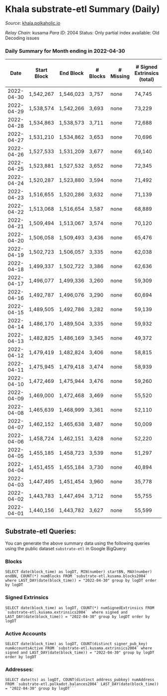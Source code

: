 # Khala substrate-etl Summary (Daily)

_Source_: [khala.polkaholic.io](https://khala.polkaholic.io)

*Relay Chain*: kusama
*Para ID*: 2004
Status: Only partial index available: Old Decoding issues


### Daily Summary for Month ending in 2022-04-30


| Date | Start Block | End Block | # Blocks | # Missing | # Signed Extrinsics (total) | # Active Accounts | # Addresses with Balances | # Events | # Transfers | # XCM Transfers In | # XCM Transfers Out |
| ---- | ----------- | --------- | -------- | --------- | --------------------------- | ----------------- | ------------------------- | -------- | ----------- | ------------------ | ------------------- |
| 2022-04-30 | 1,542,267 | 1,546,023 | 3,757 | none  | 74,745 | 1,642 | 14,797 | 778,361 | 1,855 ($2,860,836) | 5 ($42,720.15) |   |
| 2022-04-29 | 1,538,574 | 1,542,266 | 3,693 | none  | 73,229 | 1,654 | 14,756 | 761,549 | 1,749 ($2,203,504) | 6 ($2,165.35) |   |
| 2022-04-28 | 1,534,863 | 1,538,573 | 3,711 | none  | 72,688 | 1,635 | 14,706 | 757,973 | 1,725 ($1,155,219) | 8 ($1,595.37) |   |
| 2022-04-27 | 1,531,210 | 1,534,862 | 3,653 | none  | 70,696 | 1,584 | 14,678 | 736,649 | 1,795 ($3,587,601) | 11 ($20,473.89) |   |
| 2022-04-26 | 1,527,533 | 1,531,209 | 3,677 | none  | 69,140 | 1,563 | 14,615 | 729,969 | 1,363 ($1,151,484) | 11 ($3,406.32) |   |
| 2022-04-25 | 1,523,881 | 1,527,532 | 3,652 | none  | 72,345 | 1,540 | 14,578 | 754,079 | 1,527 ($1,134,278) | 20 ($26,079.90) |   |
| 2022-04-24 | 1,520,287 | 1,523,880 | 3,594 | none  | 71,492 | 1,502 | 14,554 | 752,019 | 1,794 ($1,894,701) | 12 ($3,581.78) |   |
| 2022-04-23 | 1,516,655 | 1,520,286 | 3,632 | none  | 71,139 | 1,385 | 14,520 | 751,546 | 1,869 ($1,105,735) | 14 ($8,754.92) |   |
| 2022-04-22 | 1,513,068 | 1,516,654 | 3,587 | none  | 68,889 | 1,285 | 14,481 | 731,798 | 2,033 ($3,077,209) | 1 ($103.76) |   |
| 2022-04-21 | 1,509,494 | 1,513,067 | 3,574 | none  | 70,120 | 1,314 | 14,451 | 741,647 | 1,799 ($1,909,072) | 6 ($937.17) |   |
| 2022-04-20 | 1,506,058 | 1,509,493 | 3,436 | none  | 65,476 | 1,361 | 14,432 | 690,387 | 1,510 ($1,554,490) | 4 ($3,156.72) |   |
| 2022-04-19 | 1,502,723 | 1,506,057 | 3,335 | none  | 62,038 | 1,163 | 14,444 | 655,014 | 1,187 ($1,202,165) | 6 ($1,020.57) |   |
| 2022-04-18 | 1,499,337 | 1,502,722 | 3,386 | none  | 62,636 | 1,197 | 14,383 | 664,358 | 1,452 ($1,542,008) | 5 ($1,249.65) |   |
| 2022-04-17 | 1,496,077 | 1,499,336 | 3,260 | none  | 59,309 | 1,022 | 14,323 | 643,098 | 1,263 ($1,540,064) | 2 ($248.05) |   |
| 2022-04-16 | 1,492,787 | 1,496,076 | 3,290 | none  | 60,694 | 1,001 | 14,302 | 651,754 | 985 ($228,008,892) | 1 ($39.35) |   |
| 2022-04-15 | 1,489,505 | 1,492,786 | 3,282 | none  | 59,139 | 962 | 14,192 | 641,476 | 1,183 ($2,470,839) | 6 ($575.05) |   |
| 2022-04-14 | 1,486,170 | 1,489,504 | 3,335 | none  | 59,932 | 960 | 14,147 | 662,625 | 1,164 ($2,985,537) | 7 ($21.21) |   |
| 2022-04-13 | 1,482,825 | 1,486,169 | 3,345 | none  | 49,372 | 936 | 14,087 | 552,203 | 1,083 ($1,485,542) | 2 ($105.89) |   |
| 2022-04-12 | 1,479,419 | 1,482,824 | 3,406 | none  | 58,815 | 904 | 14,028 | 653,774 | 1,046 ($1,614,959) | 1 ($24.80) |   |
| 2022-04-11 | 1,475,945 | 1,479,418 | 3,474 | none  | 58,939 | 865 | 14,001 | 645,924 | 1,098 ($1,353,872) | 9 ($46,114.70) |   |
| 2022-04-10 | 1,472,469 | 1,475,944 | 3,476 | none  | 59,260 | 860 | 13,902 | 657,234 | 1,122 ($2,156,666) | 8 ($1,812.95) |   |
| 2022-04-09 | 1,469,000 | 1,472,468 | 3,469 | none  | 55,520 | 873 | 13,849 | 611,006 | 924 ($1,412,273) | 14 ($3,921.80) |   |
| 2022-04-08 | 1,465,639 | 1,468,999 | 3,361 | none  | 52,110 | 734 | 13,812 | 571,264 | 636 ($1,619,679) | 20 ($17,610.76) |   |
| 2022-04-07 | 1,462,152 | 1,465,638 | 3,487 | none  | 50,009 | 713 | 13,785 | 553,903 | 343 ($314,068) | 8 ($1,960.81) |   |
| 2022-04-06 | 1,458,724 | 1,462,151 | 3,428 | none  | 52,220 | 787 | 13,778 | 575,521 | 348 ($396,645) | 1 ($63.95) |   |
| 2022-04-05 | 1,455,185 | 1,458,723 | 3,539 | none  | 51,297 | 699 | 13,780 | 568,235 | 309 ($767,296) | 12 ($23,684.46) |   |
| 2022-04-04 | 1,451,455 | 1,455,184 | 3,730 | none  | 40,894 | 723 | 13,756 | 430,403 | 323 ($1,444,502) | 2 ($11.34) |   |
| 2022-04-03 | 1,447,495 | 1,451,454 | 3,960 | none  | 35,778 | 714 | 13,729 | 390,034 | 368 ($207,934) |   |   |
| 2022-04-02 | 1,443,783 | 1,447,494 | 3,712 | none  | 55,755 | 735 | 13,706 | 619,097 | 287 ($720,191) | 5 ($4,478.10) |   |
| 2022-04-01 | 1,440,156 | 1,443,782 | 3,627 | none  | 55,599 | 736 | 13,689 | 612,142 | 355 ($212,749) | 6 ($3,154.07) |   |

## Substrate-etl Queries:
You can generate the above summary data using the following queries using the public dataset `substrate-etl` in Google BigQuery:


### Blocks
```
SELECT date(block_time) as logDT, MIN(number) startBN, MAX(number) endBN, COUNT(*) numBlocks FROM `substrate-etl.kusama.blocks2004`  where LAST_DAY(date(block_time)) = "2022-04-30" group by logDT order by logDT
```


### Signed Extrinsics
```
SELECT date(block_time) as logDT, COUNT(*) numSignedExtrinsics FROM `substrate-etl.kusama.extrinsics2004`  where signed and LAST_DAY(date(block_time)) = "2022-04-30" group by logDT order by logDT
```


### Active Accounts
```
SELECT date(block_time) as logDT, COUNT(distinct signer_pub_key) numAccountsActive FROM `substrate-etl.kusama.extrinsics2004` where signed and LAST_DAY(date(block_time)) = "2022-04-30" group by logDT order by logDT
```


### Addresses:
```
SELECT date(ts) as logDT, COUNT(distinct address_pubkey) numAddress FROM `substrate-etl.polkadot.balances2004` LAST_DAY(date(block_time)) = "2022-04-30" group by logDT```

